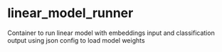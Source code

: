 # linear_model_runner
Container to run linear model with embeddings input and classification output using json config to load model weights

